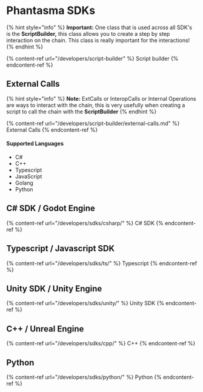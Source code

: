 # Phantasma SDKs

{% hint style="info" %}
**Important:** One class that is used across all SDK's is the **ScriptBuilder,** this class allows you to create a step by step interaction on the chain. This class is really important for the interactions!&#x20;
{% endhint %}

{% content-ref url="/developers/script-builder" %}
Script builder
{% endcontent-ref %}

## External Calls

{% hint style="info" %}
**Note:** ExtCalls or InteropCalls or Internal Operations are ways to interact with the chain, this is very usefully when creating a script to call the chain with the **ScriptBuilder**
{% endhint %}

{% content-ref url="/developers/script-builder/external-calls.md" %}
External Calls
{% endcontent-ref %}

#### **Supported Languages**

* C#
* C++
* Typescript
* JavaScript
* Golang
* Python

## C# SDK / Godot Engine

{% content-ref url="/developers/sdks/csharp/" %}
C# SDK
{% endcontent-ref %}

## Typescript / Javascript SDK

{% content-ref url="/developers/sdks/ts/" %}
Typescript
{% endcontent-ref %}

## Unity SDK / Unity Engine

{% content-ref url="/developers/sdks/unity/" %}
Unity SDK
{% endcontent-ref %}

## C++ / Unreal Engine

{% content-ref url="/developers/sdks/cpp/" %}
C++
{% endcontent-ref %}

## Python

{% content-ref url="/developers/sdks/python/" %}
Python
{% endcontent-ref %}
